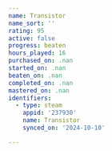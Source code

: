 ```yaml
---
name: Transistor
name_sort: ''
rating: 95
active: false
progress: beaten
hours_played: 16
purchased_on: .nan
started_on: .nan
beaten_on: .nan
completed_on: .nan
mastered_on: .nan
identifiers:
  - type: steam
    appid: '237930'
    name: Transistor
    synced_on: '2024-10-10'

---
```

